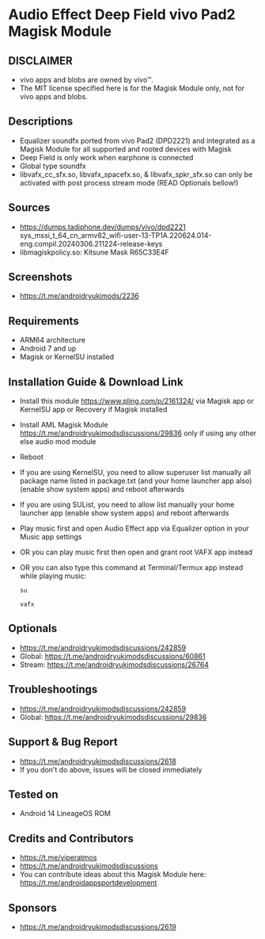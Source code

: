 # Audio Effect Deep Field vivo Pad2 Magisk Module

## DISCLAIMER
- vivo apps and blobs are owned by vivo™.
- The MIT license specified here is for the Magisk Module only, not for vivo apps and blobs.

## Descriptions
- Equalizer soundfx ported from vivo Pad2 (DPD2221) and integrated as a Magisk Module for all supported and rooted devices with Magisk
- Deep Field is only work when earphone is connected
- Global type soundfx
- libvafx_cc_sfx.so, libvafx_spacefx.so, & libvafx_spkr_sfx.so can only be activated with post process stream mode (READ Optionals bellow!)

## Sources
- https://dumps.tadiphone.dev/dumps/vivo/dpd2221 sys_mssi_t_64_cn_armv82_wifi-user-13-TP1A.220624.014-eng.compil.20240306.211224-release-keys
- libmagiskpolicy.so: Kitsune Mask R65C33E4F

## Screenshots
- https://t.me/androidryukimods/2236

## Requirements
- ARM64 architecture
- Android 7 and up
- Magisk or KernelSU installed

## Installation Guide & Download Link
- Install this module https://www.pling.com/p/2161324/ via Magisk app or KernelSU app or Recovery if Magisk installed
- Install AML Magisk Module https://t.me/androidryukimodsdiscussions/29836 only if using any other else audio mod module
- Reboot
- If you are using KernelSU, you need to allow superuser list manually all package name listed in package.txt (and your home launcher app also) (enable show system apps) and reboot afterwards
- If you are using SUList, you need to allow list manually your home launcher app (enable show system apps) and reboot afterwards
- Play music first and open Audio Effect app via Equalizer option in your Music app settings
- OR you can play music first then open and grant root VAFX app instead
- OR you can also type this command at Terminal/Termux app instead while playing music:

  `su`
  
  `vafx`

## Optionals
- https://t.me/androidryukimodsdiscussions/242859
- Global: https://t.me/androidryukimodsdiscussions/60861
- Stream: https://t.me/androidryukimodsdiscussions/26764

## Troubleshootings
- https://t.me/androidryukimodsdiscussions/242859
- Global: https://t.me/androidryukimodsdiscussions/29836

## Support & Bug Report
- https://t.me/androidryukimodsdiscussions/2618
- If you don't do above, issues will be closed immediately

## Tested on
- Android 14 LineageOS ROM

## Credits and Contributors
- https://t.me/viperatmos
- https://t.me/androidryukimodsdiscussions
- You can contribute ideas about this Magisk Module here: https://t.me/androidappsportdevelopment

## Sponsors
- https://t.me/androidryukimodsdiscussions/2619


